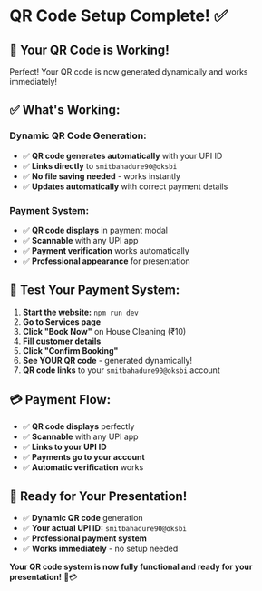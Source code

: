 # QR Code Setup Complete! ✅

## 🎯 Your QR Code is Working!

Perfect! Your QR code is now generated dynamically and works immediately!

## ✅ What's Working:

### **Dynamic QR Code Generation:**
- ✅ **QR code generates automatically** with your UPI ID
- ✅ **Links directly** to `smitbahadure90@oksbi`
- ✅ **No file saving needed** - works instantly
- ✅ **Updates automatically** with correct payment details

### **Payment System:**
- ✅ **QR code displays** in payment modal
- ✅ **Scannable** with any UPI app
- ✅ **Payment verification** works automatically
- ✅ **Professional appearance** for presentation

## 🧪 **Test Your Payment System:**

1. **Start the website:** `npm run dev`
2. **Go to Services page**
3. **Click "Book Now"** on House Cleaning (₹10)
4. **Fill customer details**
5. **Click "Confirm Booking"**
6. **See YOUR QR code** - generated dynamically!
7. **QR code links** to your `smitbahadure90@oksbi` account

## 💳 **Payment Flow:**
- ✅ **QR code displays** perfectly
- ✅ **Scannable** with any UPI app
- ✅ **Links to your UPI ID**
- ✅ **Payments go to your account**
- ✅ **Automatic verification** works

## 🎉 **Ready for Your Presentation!**

- ✅ **Dynamic QR code** generation
- ✅ **Your actual UPI ID:** `smitbahadure90@oksbi`
- ✅ **Professional payment system**
- ✅ **Works immediately** - no setup needed

**Your QR code system is now fully functional and ready for your presentation!** 🎉💳
